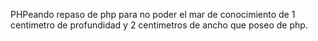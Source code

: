 PHPeando 
repaso de php para no poder el mar de conocimiento de 1 centimetro de profundidad
y 2 centimetros de ancho que poseo de php.
